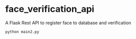 # face_verification_api
A Flask Rest API to register face to database and verification 

```
python main2.py
```
